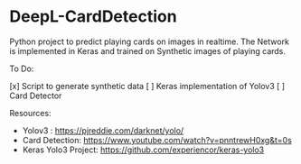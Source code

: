 # DeepL-CardDetection

Python project to predict playing cards on images in realtime. The Network is implemented in Keras and trained on Synthetic images of playing cards.

To Do:

[x] Script to generate synthetic data
[ ] Keras implementation of Yolov3
[ ] Card Detector

Resources:
* Yolov3 : https://pjreddie.com/darknet/yolo/ 
* Card Detection: https://www.youtube.com/watch?v=pnntrewH0xg&t=0s
* Keras Yolo3 Project: https://github.com/experiencor/keras-yolo3 